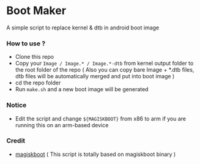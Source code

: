# Boot Maker
A simple script to replace kernel &amp; dtb in android boot image

### How to use ?
- Clone this repo
- Copy your `Image / Image.* / Image.*-dtb` from kernel output folder to the root folder of the repo
( Also you can copy bare Image + *.dtb files, dtb files will be automatically merged and put into boot image  )
- cd the repo folder
- Run `make.sh` and a new boot image will be generated

### Notice
- Edit the script and change `${MAGISKBOOT}` from x86 to arm if you are running this on an arm-based device

### Credit
- [magiskboot](https://github.com/topjohnwu/Magisk)
( This script is totally based on magiskboot binary )
